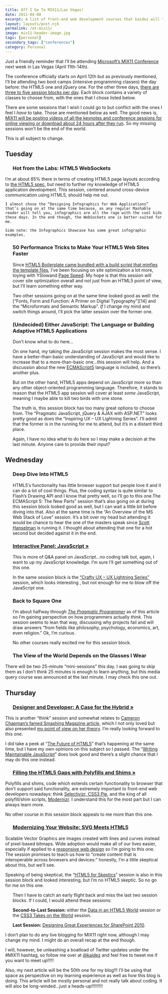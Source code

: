 ```yaml
---
title: Off I Go To MIX11/Las Vegas!
date: 2011-04-08
excerpt: A list of front-end web development courses that kaidez will take at MIX11 2011 and brief explanations of some other courses available
layout: layouts/post.njk
permalink: /at-mix11/
image: mix11-header-image.jpg
tags: [personal]
secondary_tags: ["conferences"]
category: Personal
---
```

Just a friendly reminder that I’ll be attending [Microsoft’s MIX11 Conference][2] next week in Las Vegas (April 11th-14th).

 [2]: https://web.archive.org/web/20110717222010/http://live.visitmix.com/

The conference officially starts on April 12th but as previously mentioned, I’ll be attending two boot camps (intensive programming classes) the day before: the HTML5 one and jQuery one. For the other three days, [there are three to five session blocks per day][4]. Each block contains a variety of classes to choose from, with the ones that I chose listed below.

 [4]: https://web.archive.org/web/20110621043002/http://live.visitmix.com/mix11/schedule

There are some sessions that I wish I could go to but conflict with the ones I feel I *have* to take. Those are mentioned below as well. The good news is, [MIX11 will be posting videos of all the keynotes and conference sessions for online viewing or download about 24 hours after they run][5]. So my missing sessions won’t be the end of the world.

 [5]: https://news.microsoft.com/tag/mix11/

This is all subject to change.

## Tuesday

* ### Hot from the Labs: HTML5 WebSockets
I’m at about 85% there in terms of creating HTML5 page layouts according to [the HTML5 spec][7], but need to further my knowledge of HTML5 application development. This session, centered around cross-device communication using HTML5, should help me out.

    I almost chose the “Designing Infographics for Web Applications” that’s going on at the same time because, as any regular Mashable reader will tell you, infographics are all the rage with the cool kids these days. In the end though, the WebSockets one is better-suited for me.

    Side note: the Infographics Showcase has some great infographic examples.
* ### 50 Performance Tricks to Make Your HTML5 Web Sites Faster
    Since [HTML5 Boilerplate came bundled with a build script that minfies the template files][11], I’ve been focusing on site optimization a lot more, toying with YSlowand [Page Speed][13]. My hope is that this session will cover site optimization overall and not just from an HTML5 point of view, but I’ll learn something either way.

    Two other sessions going on at the same time looked good as well: the [“Fonts, Form and Function: A Primer on Digital Typography”][14] and the “Microformats and Semantic Markup”. *If* I change my mind and switch things around, I’ll pick the latter session over the former one.
*   ### (Undecided) Either JavaScript: The Language or Building Adaptive HTML5 Applications

    Don’t know what to do here…

    On one hand, my taking the JavaScript session makes the most sense. I have a better-than-basic understanding of JavaScript and would like to increase that to a more-than-basic one…this session will help. And a discussion about the new [ECMAScript5][18] language is included, so there’s another plus.

    But on the other hand, HTML5 apps depend on JavaScript more so than any other object-oriented programming language. Therefore, it stands to reason that the HTML5 app session will cover at least *some* JavaScript, meaning I maybe able to kill two birds with one stone.

    The truth is, this session block has too many great options to choose from. The “Pragmatic JavaScript, jQuery & AJAX with ASP.NET” looks pretty good as does the “Inspiring UX – UX Lightning Series”. I’ll admit that the former is in the running for me to attend, but it’s in a distant third place.

    Again, I have no idea what to do here so I may make a decision at the last minute. Anyone care to provide their input?

## Wednesday

* ### Deep Dive Into HTML5
    HTML5′s  functionality has little browser support but people love it and it can do a lot of cool things. Plus, the coding syntax is quite similar to Flash’s Drawing API and I know that pretty well, so I’ll go to this one.The ECMAScript 5: The New Parts” session that’s also going on at during this session block looked good as well, but I can wait a little bit before diving into that. Also at the same time is the “An Overview of the MS Web Stack of Love” session. It’s a bit over my head but attending it would be chance to hear the one of the masters speak since [Scott Hanselman][24] is running it. I thought about attending that one for a hot second but decided against it in the end.

* ### [Interactive Panel: JavaScript »][25]

    This is more of Q&A panel on JavaScript…no coding talk but, again, I want to up my JavaScript knowledge. I’m sure I’ll get something out of this one.

    In the same session block is the [“Crafty UX – UX Lightning Series”][26] session, which looks interesting , but not enough for me to blow off the JavaScript one.
* ### Back to Square One

    I’m about halfway through [*The Pragmatic Programmer*][27] as of this article so I’m gaining perspective on how programmers actually *think*. This session seems to lean that way, discussing why projects fail and will draw answers “from fields like philosophy, psychology, economics, art, even religion.” Ok, I’m curious.

    No other courses really excited me for this session block.
*   ### The View of the World Depends on the Glasses I Wear

There will be two 25-minute “mini-sessions” this day. I was going to skip them as I don’t think 25 minutes is enough to learn anything, but this media query course was announced at the last minute. I may check this one out.
## Thursday
*   ### [Designer and Developer: A Case for the Hybrid »][28]

  This is another “think” session and somewhat relates to [Cameron Chapman’s famed Smashing Magazine article][29], which I not only loved but also presented [my point of view on her theory][30]. I’m really looking forward to this one.

  I did take a peek at “[The Future of HTML5][31]” that’s happening at the same time, but I have my own opinions on this subject so I passed. The “[Writing Maintainable JavaScript][32]” does look good and there’s a slight chance that I may do this one instead.

 *   ### [Filling the HTML5 Gaps with Polyfills and Shims »][33]

  Polyfills and shims, code which extends certain functionality to browser that don’t support said functionality, are extremely important to front-end web developers nowadays: think [Selectivizr][34],[ CSS3 Pie][35], and the king of all polyfill/shim scripts, [Modernizr][36]. I understand this for the most part but I can always learn more.

No other course in this session block appeals to me more than this one.

  * ### [Modernizing Your Website: SVG Meets HTML5][37]
  Scalable Vector Graphics are images created with lines and curves instead of pixel-based bitmaps. Wide adoption would make all of our lives easier, especially if applied to a [responsive web design][38] so I’m going to this one. The session promises to teach us how to “create content that is interoperable across browsers and devices:” honestly, I’m a little skeptical about this, but we’ll see.

  Speaking of being skeptical, the “[HTML5 for Skeptics][39]” session is also in this session block and looked interesting, but I’m no HTML5 skeptic. So no go for me on this one.
 *  Then I have to catch an early flight back and miss the last two session blocks. If I could, I would attend these sessions:

  *   **Second-to-Last Session:** either the [Data in an HTML5 World][40] session or the [CSS3 Takes on the World][41] session.
  *   **Last Session:** [Designing Great Experiences for SharePoint 2010][42].

I don’t plan to do any live blogging for MIX11 right now, although I may change my mind. I might do an overall recap at the end though.

I will, however, be unleashing a boatload of Twitter updates under the #MIX11 hashtag, so follow me over at [@kaidez][44] and feel free to tweet me if you want to meet up!!!!!

Also, my next article will be the 50th one for my blog!!! I’ll be using that space as perspective on my learning experience as well as how this blog is doing. This article will be mostly personal and not really talk about coding. It will also be long-winded…just a heads-up!!!!!!!!!

 [7]: http://developers.whatwg.org/
 [11]: /html5-boilerplate-version-1/
 [13]: http://code.google.com/speed/page-speed/
 [18]: https://262.ecma-international.org/5.1/
 [24]: http://www.hanselman.com/blog/
 [25]: http://channel9.msdn.com/events/mix/mix11/RES02
 [26]: http://channel9.msdn.com/events/mix/mix11/UXL02
 [27]: http://pragprog.com/the-pragmatic-programmer
 [28]: http://channel9.msdn.com/events/mix/mix11/EXT07
 [29]: http://www.smashingmagazine.com/2010/09/24/does-the-future-of-the-internet-have-room-for-web-designers/
 [30]: http://www.inspiredm.com/5-survival-tips-for-web-designers/
 [31]: http://channel9.msdn.com/events/mix/mix11/HTM17
 [32]: http://channel9.msdn.com/events/mix/mix11/EXT23
 [33]: http://channel9.msdn.com/events/mix/mix11/HTM04
 [34]: http://selectivizr.com/
 [35]: http://css3pie.com/
 [36]: http://www.modernizr.com/
 [37]: http://channel9.msdn.com/events/mix/mix11/HTM15
 [38]: http://www.alistapart.com/articles/responsive-web-design/
 [39]: http://channel9.msdn.com/events/mix/mix11/EXT21
 [40]: http://channel9.msdn.com/events/mix/mix11/HTM02
 [41]: http://channel9.msdn.com/events/mix/mix11/EXT20
 [42]: http://channel9.msdn.com/events/mix/mix11/FRM01
 [44]: http://x.com/kaidez


 <style>
  li {
    list-style-type: none;
  }
</style>